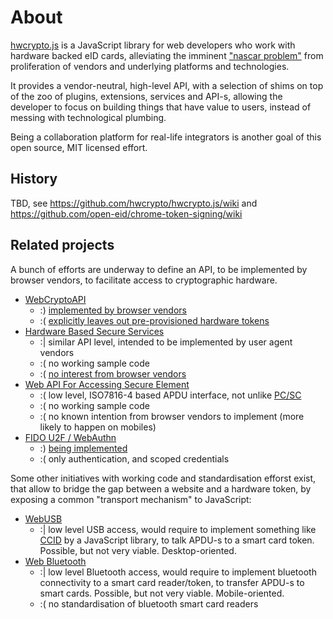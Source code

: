 # About

[hwcrypto.js](https://github.com/hwcrypto/hwcrypto.js) is a JavaScript library for web developers who work with hardware backed eID cards, alleviating the imminent ["nascar problem"](https://indieweb.org/NASCAR_problem) from proliferation of vendors and underlying platforms and technologies.

It provides a vendor-neutral, high-level API, with a selection of shims on top of the zoo of plugins, extensions, services and API-s, allowing the developer to focus on building things that have value to users, instead of messing with technological plumbing.

Being a collaboration platform for real-life integrators is another goal of this open source, MIT licensed effort.

## History
TBD, see https://github.com/hwcrypto/hwcrypto.js/wiki and https://github.com/open-eid/chrome-token-signing/wiki


## Related projects
A bunch of efforts are underway to define an API, to be implemented by browser vendors, to facilitate access to cryptographic hardware.
 * [WebCryptoAPI](https://www.w3.org/TR/WebCryptoAPI/)
   * :) [implemented by browser vendors](http://caniuse.com/#feat=cryptography)
   * :( [explicitly leaves out pre-provisioned hardware tokens](https://www.w3.org/TR/WebCryptoAPI/#scope-out-of-scope)
 * [Hardware Based Secure Services](https://rawgit.com/w3c/websec/gh-pages/hbss.html)
   * :| similar API level, intended to be implemented by user agent vendors
   * :( no working sample code
   * :( [no interest from browser vendors](https://poulpita.com/2016/11/28/is-hardware-based-secure-web-services-a-lost-quest-no-well/)
 * [Web API For Accessing Secure Element](http://globalplatform.github.io/WebApis-for-SE/doc/)
   * :( low level, ISO7816-4 based APDU interface, not unlike [PC/SC](https://en.wikipedia.org/wiki/PC/SC)
   * :( no working sample code
   * :( no known intention from browser vendors to implement (more likely to happen on mobiles)
 * [FIDO U2F / WebAuthn](https://www.w3.org/TR/webauthn/)
   * :) [being implemented](http://caniuse.com/#feat=u2f)
   * :( only authentication, and scoped credentials

Some other initiatives with working code and standardisation efforst exist, that allow to bridge the gap between a website and a hardware token, by exposing a common "transport mechanism" to JavaScript:

 * [WebUSB](https://wicg.github.io/webusb/)
   * :| low level USB access, would require to implement something like [CCID](https://en.wikipedia.org/wiki/CCID_(protocol)) by a JavaScript library, to talk APDU-s to a smart card token. Possible, but not very viable. Desktop-oriented.
 * [Web Bluetooth](https://webbluetoothcg.github.io/web-bluetooth/)
   * :| low level Bluetooth access, would require to implement bluetooth connectivity to a smart card reader/token, to transfer APDU-s to smart cards. Possible, but not very viable. Mobile-oriented.
   * :( no standardisation of bluetooth smart card readers
